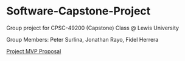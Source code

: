 # Software-Capstone-Project
Group project for CPSC-49200 (Capstone) Class @ Lewis University

Group Members: Peter Surlina, Jonathan Rayo, Fidel Herrera

[Project MVP Proposal](https://github.com/petersurlina/Software-Capstone-Project/blob/main/MVP%20Proposal.docx) 
